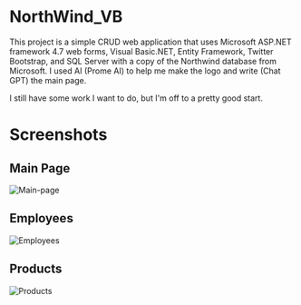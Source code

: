 # NorthWind_VB

This project is a simple CRUD web application that uses Microsoft ASP.NET framework 4.7 web forms, Visual Basic.NET, Entity Framework, Twitter Bootstrap, and SQL Server with a copy of the Northwind database from Microsoft.
I used AI (Prome AI) to help me make the logo and write (Chat GPT) the main page.

I still have some work I want to do, but I'm off to a pretty good start.

# Screenshots
## Main Page
![Main-page](https://github.com/DanBixler/NorthWind_VB/assets/1980262/81c9a424-b80a-48a7-ad8d-c9eca0fe3fb9)

## Employees
![Employees](https://github.com/DanBixler/NorthWind_VB/assets/1980262/1fdafa41-f4d6-4dc3-8354-b1e862bd46e8)

## Products
![Products](https://github.com/DanBixler/NorthWind_VB/assets/1980262/5ea65c1e-4980-446c-bb0b-b0847db1c109)


